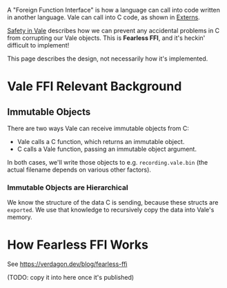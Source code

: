 
A "Foreign Function Interface" is how a language can call into code written in another language. Vale can call into C code, as shown in [Externs](https://vale.dev/guide/externs).

[Safety in Vale](https://vale.dev/fearless) describes how we can prevent any accidental problems in C from corrupting our Vale objects. This is **Fearless FFI**, and it's heckin' difficult to implement!

This page describes the design, not necessarily how it's implemented.

# Vale FFI Relevant Background

## Immutable Objects

There are two ways Vale can receive immutable objects from C:

 * Vale calls a C function, which returns an immutable object.
 * C calls a Vale function, passing an immutable object argument.

In both cases, we'll write those objects to e.g. `recording.vale.bin` (the actual filename depends on various other factors).

### Immutable Objects are Hierarchical

We know the structure of the data C is sending, because these structs are `exported`. We use that knowledge to recursively copy the data into Vale's memory.

# How Fearless FFI Works

See https://verdagon.dev/blog/fearless-ffi

(TODO: copy it into here once it's published)
